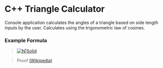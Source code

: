 # C++ Triangle Calculator

Console application calculates the angles of a triangle based on side length inputs by the user. Calculates using the trigonometric law of cosines. 

### Example Formula
> [![N|Solid](https://wikimedia.org/api/rest_v1/media/math/render/svg/38b6afca7d4a9acd9617732edcd3e4af4321d2ce)](https://nodesource.com/products/nsolid)

> Proof [(Wikipedia)](https://en.wikipedia.org/wiki/Law_of_cosines) 



